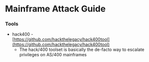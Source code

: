<!---------------------------------------------------------------------------------
Copyright: (c) BLS OPS LLC.
This program is free software: you can redistribute it and/or modify
it under the terms of the GNU General Public License as published by
the Free Software Foundation, version 3.
This program is distributed in the hope that it will be useful,
but WITHOUT ANY WARRANTY; without even the implied warranty of
MERCHANTABILITY or FITNESS FOR A PARTICULAR PURPOSE. See the
GNU General Public License for more details.
You should have received a copy of the GNU General Public License
along with this program. If not, see <https://www.gnu.org/licenses/>.
--------------------------------------------------------------------------------->
# Mainframe Attack Guide
### Tools
* hack400 -<br />[https://github.com/hackthelegacy/hack400tool](https://github.com/hackthelegacy/hack400tool)
    * The hack/400 toolset is basically the de-facto way to escalate privileges on AS/400 mainframes